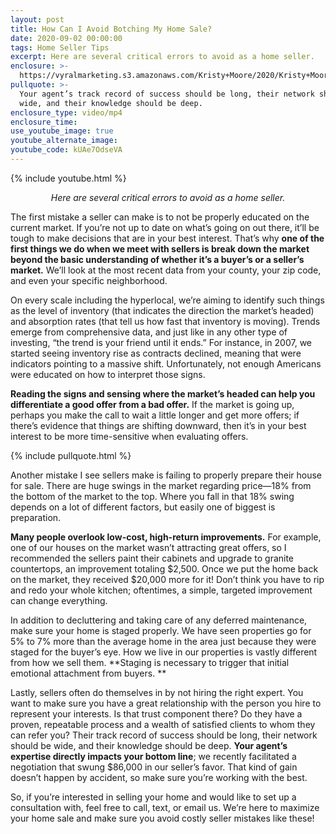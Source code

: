 ```yaml
---
layout: post
title: How Can I Avoid Botching My Home Sale?
date: 2020-09-02 00:00:00
tags: Home Seller Tips
excerpt: Here are several critical errors to avoid as a home seller.
enclosure: >-
  https://vyralmarketing.s3.amazonaws.com/Kristy+Moore/2020/Kristy+Moore+3+Selling+Mistakes+to+Avoid.mp4
pullquote: >-
  Your agent’s track record of success should be long, their network should be
  wide, and their knowledge should be deep.
enclosure_type: video/mp4
enclosure_time:
use_youtube_image: true
youtube_alternate_image:
youtube_code: kUAe7OdseVA
---
```

{% include youtube.html %}

<p style="text-align: center;"><em>Here are several critical errors to avoid as a home seller. </em></p>

The first mistake a seller can make is to not be properly educated on the current market. If you’re not up to date on what’s going on out there, it’ll be tough to make decisions that are in your best interest. That’s why **one of the first things we do when we meet with sellers is break down the market beyond the basic understanding of whether it’s a buyer’s or a seller’s market.** We’ll look at the most recent data from your county, your zip code, and even your specific neighborhood. 

On every scale including the hyperlocal, we’re aiming to identify such things as the level of inventory (that indicates the direction the market’s headed) and absorption rates (that tell us how fast that inventory is moving). Trends emerge from comprehensive data, and just like in any other type of investing, “the trend is your friend until it ends.” For instance, in 2007, we started seeing inventory rise as contracts declined, meaning that were indicators pointing to a massive shift. Unfortunately, not enough Americans were educated on how to interpret those signs. 

**Reading the signs and sensing where the market’s headed can help you differentiate a good offer from a bad offer.** If the market is going up, perhaps you make the call to wait a little longer and get more offers; if there’s evidence that things are shifting downward, then it’s in your best interest to be more time-sensitive when evaluating offers.

{% include pullquote.html %}

Another mistake I see sellers make is failing to properly prepare their house for sale. There are huge swings in the market regarding price—18% from the bottom of the market to the top. Where you fall in that 18% swing depends on a lot of different factors, but easily one of biggest is preparation. 

**Many people overlook low-cost, high-return improvements.** For example, one of our houses on the market wasn’t attracting great offers, so I recommended the sellers paint their cabinets and upgrade to granite countertops, an improvement totaling $2,500. Once we put the home back on the market, they received $20,000 more for it! Don’t think you have to rip and redo your whole kitchen; oftentimes, a simple, targeted improvement can change everything. 

In addition to decluttering and taking care of any deferred maintenance, make sure your home is staged properly. We have seen properties go for 5% to 7% more than the average home in the area just because they were staged for the buyer’s eye. How we live in our properties is vastly different from how we sell them. **Staging is necessary to trigger that initial emotional attachment from buyers. **

Lastly, sellers often do themselves in by not hiring the right expert. You want to make sure you have a great relationship with the person you hire to represent your interests. Is that trust component there? Do they have a proven, repeatable process and a wealth of satisfied clients to whom they can refer you? Their track record of success should be long, their network should be wide, and their knowledge should be deep. **Your agent’s expertise directly impacts your bottom line**; we recently facilitated a negotiation that swung $86,000 in our seller’s favor. That kind of gain doesn’t happen by accident, so make sure you’re working with the best. 

So, if you’re interested in selling your home and would like to set up a consultation with, feel free to call, text, or email us. We’re here to maximize your home sale and make sure you avoid costly seller mistakes like these! 
